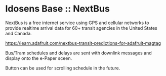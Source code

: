 # Idosens Base :: NextBus

NextBus is a free internet service using GPS and cellular networks to provide realtime arrival data for 60+ transit agencies in the United States and Canada.

https://learn.adafruit.com/nextbus-transit-predictions-for-adafruit-magtag

Bus/Tram schedules and delays are sent with downlink messages and display onto the e-Paper sceen.

Button can be used for scrolling schedule in the future.